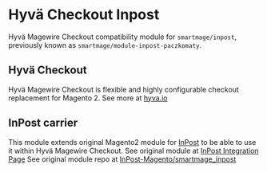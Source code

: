 # Hyvä Checkout Inpost

Hyvä Magewire Checkout compatibility module for `smartmage/inpost`, previously known as `smartmage/module-inpost-paczkomaty`. 

## Hyvä Checkout

Hyvä Magewire Checkout is flexible and highly configurable checkout replacement for Magento 2.
See more at [hyva.io](https://www.hyva.io/hyva-checkout.html)

## InPost carrier

This module extends original Magento2 module for [InPost](https://inpost.pl/) to be able to use it within Hyvä Magewire Checkout.
See original module at [InPost Integration Page](https://inpost.pl/integracja-z-inpost)
See original module repo at [InPost-Magento/smartmage_inpost](https://github.com/InPost-Magento/smartmage_inpost)
